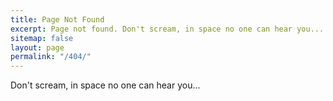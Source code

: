 ```yaml
---
title: Page Not Found
excerpt: Page not found. Don't scream, in space no one can hear you...
sitemap: false
layout: page
permalink: "/404/"
---
```

Don't scream, in space no one can hear you...